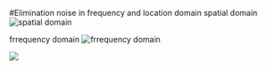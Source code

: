 #Elimination noise in frequency and location domain 
spatial domain
![spatial domain](https://github.com/yasin-sharafi/Restore-Image/blob/master/1.png)

frrequency domain
![frrequency domain](https://github.com/yasin-sharafi/Restore-Image/blob/master/2.png)

![](https://github.com/yasin-sharafi/Restore-Image/blob/master/3.png)


